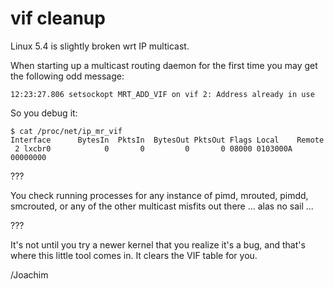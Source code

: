 vif cleanup
===========

Linux 5.4 is slightly broken wrt IP multicast.

When starting up a multicast routing daemon for the first time
you may get the following odd message:

    12:23:27.806 setsockopt MRT_ADD_VIF on vif 2: Address already in use

So you debug it:

    $ cat /proc/net/ip_mr_vif 
    Interface      BytesIn  PktsIn  BytesOut PktsOut Flags Local    Remote
     2 lxcbr0            0       0         0       0 08000 0103000A 00000000

???

You check running processes for any instance of pimd, mrouted, pimdd, smcrouted,
or any of the other multicast misfits out there ... alas no sail ...

???

It's not until you try a newer kernel that you realize it's a bug, and that's
where this little tool comes in.  It clears the VIF table for you.

 /Joachim

